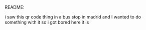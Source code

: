 README:

i saw this qr code thing in a bus stop in madrid and I wanted to do something with it so i got bored here it is